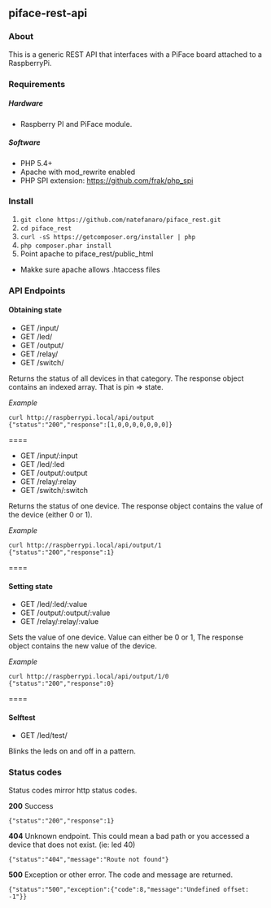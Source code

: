 ## piface-rest-api

### About

This is a generic REST API that interfaces with a PiFace board attached to a RaspberryPi.

### Requirements

##### Hardware
  * Raspberry PI and PiFace module.

##### Software 
  * PHP 5.4+
  * Apache with mod_rewrite enabled
  * PHP SPI extension: https://github.com/frak/php_spi

### Install

1. `git clone https://github.com/natefanaro/piface_rest.git`
1. `cd piface_rest`
1. `curl -sS https://getcomposer.org/installer | php`
1. `php composer.phar install`
1. Point apache to piface_rest/public_html
  * Makke sure apache allows .htaccess files

### API Endpoints

#### Obtaining state

* GET /input/
* GET /led/
* GET /output/
* GET /relay/
* GET /switch/

Returns the status of all devices in that category. The response object contains an indexed array. That is pin => state. 

*Example*

    curl http://raspberrypi.local/api/output
    {"status":"200","response":[1,0,0,0,0,0,0,0]}

====

* GET /input/:input
* GET /led/:led
* GET /output/:output
* GET /relay/:relay
* GET /switch/:switch

Returns the status of one device. The response object contains the value of the device (either 0 or 1). 

*Example*

    curl http://raspberrypi.local/api/output/1
    {"status":"200","response":1}

====

#### Setting state

* GET /led/:led/:value
* GET /output/:output/:value
* GET /relay/:relay/:value

Sets the value of one device. Value can either be 0 or 1, The response object contains the new value of the device.

*Example*

    curl http://raspberrypi.local/api/output/1/0
    {"status":"200","response":0}
    
====

#### Selftest

* GET /led/test/

Blinks the leds on and off in a pattern.

### Status codes

Status codes mirror http status codes. 

**200** Success

    {"status":"200","response":1}

**404** Unknown endpoint. This could mean a bad path or you accessed a device that does not exist. (ie: led 40)

    {"status":"404","message":"Route not found"}

**500** Exception or other error. The code and message are returned.

    {"status":"500","exception":{"code":8,"message":"Undefined offset: -1"}}
